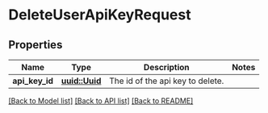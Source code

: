 # DeleteUserApiKeyRequest

## Properties

Name | Type | Description | Notes
------------ | ------------- | ------------- | -------------
**api_key_id** | [**uuid::Uuid**](uuid::Uuid.md) | The id of the api key to delete. | 

[[Back to Model list]](../README.md#documentation-for-models) [[Back to API list]](../README.md#documentation-for-api-endpoints) [[Back to README]](../README.md)


